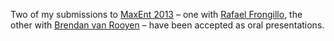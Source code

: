 Two of my submissions to [MaxEnt 2013](http://www.maxent2013.org) – one with [Rafael Frongillo](http://www.cs.berkeley.edu/~raf/), the other with [Brendan van Rooyen](http://cs.anu.edu.au/user/4806) – have been accepted as oral presentations.
